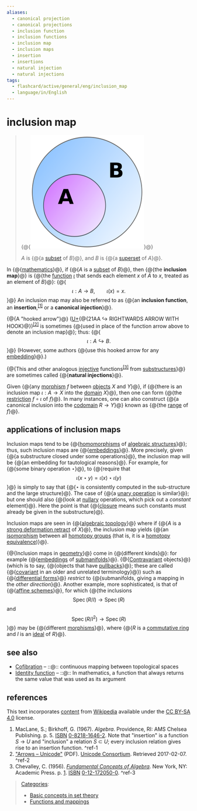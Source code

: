 ```yaml
---
aliases:
  - canonical projection
  - canonical projections
  - inclusion function
  - inclusion functions
  - inclusion map
  - inclusion maps
  - insertion
  - insertions
  - natural injection
  - natural injections
tags:
  - flashcard/active/general/eng/inclusion_map
  - language/in/English
---
```


# inclusion map

> {@{![$A$ is a [subset](subset.md) of $B$, and $B$ is a [superset](subset.md) of $A$.](../../archives/Wikimedia%20Commons/Venn%20A%20subset%20B.svg)}@}
>
> $A$ is {@{a [subset](subset.md) of $B$}@}, and $B$ is {@{a [superset](subset.md) of $A$}@}. <!--SR:!2025-12-18,263,330!2026-01-01,274,330!2026-01-19,287,330-->

In {@{[mathematics](mathematics.md)}@}, if {@{$A$ is a [subset](subset.md) of $B$}@}, then {@{the __inclusion map__}@} is {@{the [function](function%20(mathematics).md) [$\iota$](ι.md) that sends each element $x$ of $A$ to $x$, treated as an element of $B$}@}: {@{$$\iota :A\rightarrow B,\qquad \iota (x)=x.$$}@} An inclusion map may also be referred to as {@{an __inclusion function__, an __insertion__,<sup>[\[1\]](#^ref-1)</sup> or a __canonical injection__}@}. <!--SR:!2025-12-21,264,330!2025-12-26,269,330!2025-12-19,262,330!2025-12-28,271,330!2026-01-24,292,330!2025-12-12,258,330-->

{@{A "hooked arrow"}@} \([U+](Unicode.md){@{21AA ↪ RIGHTWARDS ARROW WITH HOOK}@}\)<sup>[\[2\]](#^ref-2)</sup> is sometimes {@{used in place of the function arrow above to denote an inclusion map}@}; thus: {@{$$\iota :A\hookrightarrow B.$$}@} \(However, some authors {@{use this hooked arrow for any [embedding](embedding.md)}@}.\) <!--SR:!2025-12-29,272,330!2027-07-05,653,290!2027-11-08,785,330!2025-10-13,194,310!2025-12-17,262,330-->

{@{This and other analogous [injective](injective.md) functions<sup>[\[3\]](#^ref-3)</sup> from [substructures](substructure%20(mathematics).md)}@} are sometimes called {@{__natural injections__}@}. <!--SR:!2026-11-12,488,310!2026-01-24,292,330-->

Given {@{any [morphism](morphism.md) $f$ between [objects](object%20(category%20theory).md) $X$ and $Y$}@}, if {@{there is an inclusion map $\iota :A\to X$ into the [domain](domain%20of%20a%20function.md) $X$}@}, then one can form {@{the [restriction](restriction%20(mathematics).md) $f\circ \iota$ of $f$}@}. In many instances, one can also construct {@{a canonical inclusion into the [codomain](codomain.md) $R\to Y$}@} known as {@{the [range](range%20of%20a%20function.md) of $f$}@}. <!--SR:!2026-01-21,289,330!2025-12-13,258,330!2025-12-08,255,330!2025-10-10,191,310!2026-01-22,290,330-->

## applications of inclusion maps

Inclusion maps tend to be {@{[homomorphisms](homomorphism.md) of [algebraic structures](algebraic%20structure.md)}@}; thus, such inclusion maps are {@{[embeddings](embedding.md)}@}. More precisely, given {@{a substructure closed under some operations}@}, the inclusion map will be {@{an embedding for tautological reasons}@}. For example, for {@{some binary operation $\star$}@}, to {@{require that $$\iota (x\star y)=\iota (x)\star \iota (y)$$}@} is simply to say that {@{$\star$ is consistently computed in the sub-structure and the large structure}@}. The case of {@{a [unary operation](unary%20operation.md) is similar}@}; but one should also {@{look at [nullary](nullary.md#nullary) operations, which pick out a _constant_ element}@}. Here the point is that {@{[closure](closure%20(mathematics).md) means such constants must already be given in the substructure}@}. <!--SR:!2027-10-17,768,330!2025-12-03,251,330!2026-01-20,288,330!2026-01-26,294,330!2025-12-08,255,330!2025-12-18,261,330!2027-09-21,748,330!2025-12-13,259,330!2025-12-14,259,330!2027-11-25,798,330-->

Inclusion maps are seen in {@{[algebraic topology](algebraic%20topology.md)}@} where if {@{$A$ is a [strong deformation retract](strong%20deformation%20retract.md) of $X$}@}, the inclusion map yields {@{an [isomorphism](group%20isomorphism.md) between all [homotopy groups](homotopy%20groups.md) \(that is, it is a [homotopy equivalence](homotopy.md)\)}@}. <!--SR:!2026-01-15,283,330!2026-04-29,338,290!2026-10-12,438,270-->

{@{Inclusion maps in [geometry](geometry.md)}@} come in {@{different kinds}@}: for example {@{[embeddings](embedding.md) of [submanifolds](submanifold.md)}@}. {@{[Contravariant](covariance%20and%20contravariance%20of%20functors.md#covariance%20and%20contravariance) objects}@} \(which is to say, {@{objects that have [pullbacks](pullback.md)}@}; these are called {@{[covariant](covariance%20and%20contravariance%20of%20vectors.md) in an older and unrelated terminology}@}\) such as {@{[differential forms](differential%20form.md)}@} _restrict_ to {@{submanifolds, giving a mapping in the _other direction_}@}. Another example, more sophisticated, is that of {@{[affine schemes](affine%20scheme.md)}@}, for which {@{the inclusions $$\operatorname {Spec} \left(R/I\right)\to \operatorname {Spec} (R)$$ and $$\operatorname {Spec} \left(R/I^{2}\right)\to \operatorname {Spec} (R)$$}@} may be {@{different [morphisms](morphism.md)}@}, where {@{$R$ is a [commutative ring](commutative%20ring.md) and $I$ is an [ideal](ideal%20(ring%20theory).md) of $R$}@}. <!--SR:!2025-12-27,270,330!2025-10-12,193,310!2025-09-25,191,310!2027-09-15,743,330!2025-12-20,263,330!2026-01-02,275,330!2026-06-22,345,290!2026-02-25,294,290!2027-05-28,661,330!2026-06-16,389,310!2026-01-25,293,330!2025-09-21,189,310-->

## see also

- [Cofibration](cofibration.md) – ::@:: continuous mapping between topological spaces <!--SR:!2026-12-14,457,270!2027-10-12,764,330-->
- [Identity function](identity%20function.md) – ::@:: In mathematics, a function that always returns the same value that was used as its argument <!--SR:!2025-12-08,255,330!2025-12-15,260,330-->

## references

This text incorporates [content](https://en.wikipedia.org/wiki/inclusion_map) from [Wikipedia](Wikipedia.md) available under the [CC BY-SA 4.0](https://creativecommons.org/licenses/by-sa/4.0/) license.

1. <a id="CITEREFMacLaneBirkhoff1967"></a> MacLane, S.; Birkhoff, G. \(1967\). _Algebra_. Providence, RI: AMS Chelsea Publishing. p. 5. [ISBN](ISBN%20(identifier).md) [0-8218-1646-2](https://en.wikipedia.org/wiki/Special:BookSources/0-8218-1646-2). Note that "insertion" is a function _S_ → _U_ and "inclusion" a relation _S_ ⊂ _U_; every inclusion relation gives rise to an insertion function. <a id="^ref-1"></a>^ref-1
2. ["Arrows – Unicode"](https://www.unicode.org/charts/PDF/U2190.pdf) \(PDF\). [Unicode Consortium](Unicode%20Consortium.md). Retrieved 2017-02-07. <a id="^ref-2"></a>^ref-2
3. <a id="CITEREFChevalley1956"></a> Chevalley, C. \(1956\). [_Fundamental Concepts of Algebra_](https://archive.org/details/fundamentalconce00chev_0). New York, NY: Academic Press. p. [1](https://archive.org/details/fundamentalconce00chev_0/page/1). [ISBN](ISBN%20(identifier).md) [0-12-172050-0](https://en.wikipedia.org/wiki/Special:BookSources/0-12-172050-0). <a id="^ref-3"></a>^ref-3

> [Categories](https://en.wikipedia.org/wiki/Help:Category):
>
> - [Basic concepts in set theory](https://en.wikipedia.org/wiki/Category:Basic%20concepts%20in%20set%20theory)
> - [Functions and mappings](https://en.wikipedia.org/wiki/Category:Functions%20and%20mappings)
